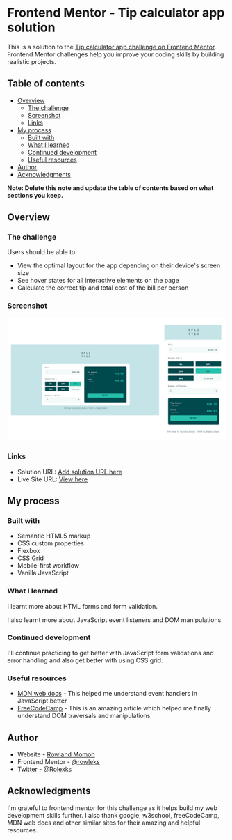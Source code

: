 # Frontend Mentor - Tip calculator app solution

This is a solution to the [Tip calculator app challenge on Frontend Mentor](https://www.frontendmentor.io/challenges/tip-calculator-app-ugJNGbJUX). Frontend Mentor challenges help you improve your coding skills by building realistic projects.

## Table of contents

- [Overview](#overview)
  - [The challenge](#the-challenge)
  - [Screenshot](#screenshot)
  - [Links](#links)
- [My process](#my-process)
  - [Built with](#built-with)
  - [What I learned](#what-i-learned)
  - [Continued development](#continued-development)
  - [Useful resources](#useful-resources)
- [Author](#author)
- [Acknowledgments](#acknowledgments)

**Note: Delete this note and update the table of contents based on what sections you keep.**

## Overview

### The challenge

Users should be able to:

- View the optimal layout for the app depending on their device's screen size
- See hover states for all interactive elements on the page
- Calculate the correct tip and total cost of the bill per person

### Screenshot
![](./assets/screenshot.png)


### Links

- Solution URL: [Add solution URL here](https://your-solution-url.com)
- Live Site URL: [View here](https://fe-tip-calculator.netlify.app/)

## My process

### Built with

- Semantic HTML5 markup
- CSS custom properties
- Flexbox
- CSS Grid
- Mobile-first workflow
- Vanilla JavaScript


### What I learned

I learnt more about HTML forms and form validation.

I also learnt more about JavaScript event listeners and DOM manipulations


### Continued development

I'll continue practicing to get better with JavaScript form validations and error handling and also get better with using CSS grid.

### Useful resources

- [MDN web docs](https://developer.mozilla.org/en-US/docs/Web/API/EventTarget/addEventListener) - This helped me understand event handlers in JavaScript better
- [FreeCodeCamp](https://www.freecodecamp.org/news/dom-manipulation-in-javascript/) - This is an amazing article which helped me finally understand DOM traversals and manipulations

## Author

- Website - [Rowland Momoh](https://rowland-momoh.netlify.app/://www.your-site.com)
- Frontend Mentor - [@rowleks](https://www.frontendmentor.io/profile/rowleks)
- Twitter - [@Rolexks](https://x.com/Rolexks)


## Acknowledgments

I'm grateful to frontend mentor for this challenge as it helps build my web development skills further. I also thank google, w3school, freeCodeCamp, MDN web docs and other similar sites for their amazing and helpful resources.